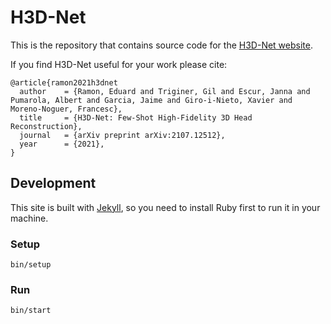# H3D-Net

This is the repository that contains source code for the [H3D-Net website](https://crisalixsa.github.io/h3d-net).

If you find H3D-Net useful for your work please cite:

```
@article{ramon2021h3dnet
  author    = {Ramon, Eduard and Triginer, Gil and Escur, Janna and Pumarola, Albert and Garcia, Jaime and Giro-i-Nieto, Xavier and Moreno-Noguer, Francesc},
  title     = {H3D-Net: Few-Shot High-Fidelity 3D Head Reconstruction},
  journal   = {arXiv preprint arXiv:2107.12512},
  year      = {2021},
}
```

## Development

This site is built with [Jekyll](https://jekyllrb.com), so you need to install Ruby first to run it in your machine.

### Setup

```
bin/setup
```

### Run

```
bin/start
```
